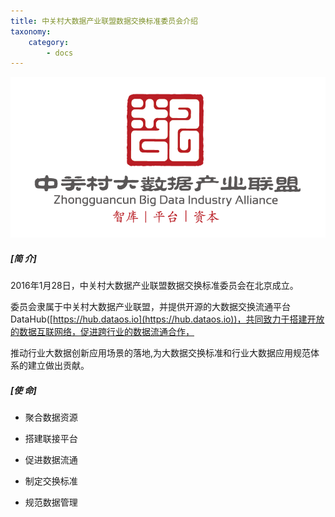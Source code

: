 ```yaml
---
title: 中关村大数据产业联盟数据交换标准委员会介绍
taxonomy:
    category:
        - docs
---
```


 
![](logo-02.png) 

##### **[简 介]**

2016年1月28日，中关村大数据产业联盟数据交换标准委员会在北京成立。

委员会隶属于中关村大数据产业联盟，并提供开源的大数据交换流通平台DataHub([https://hub.dataos.io](https://hub.dataos.io))，共同致力于搭建开放的数据互联网络，促进跨行业的数据流通合作，

推动行业大数据创新应用场景的落地,为大数据交换标准和行业大数据应用规范体系的建立做出贡献。
        

##### **[使 命]**

 - 聚合数据资源

 - 搭建联接平台

 - 促进数据流通

 - 制定交换标准

 - 规范数据管理

